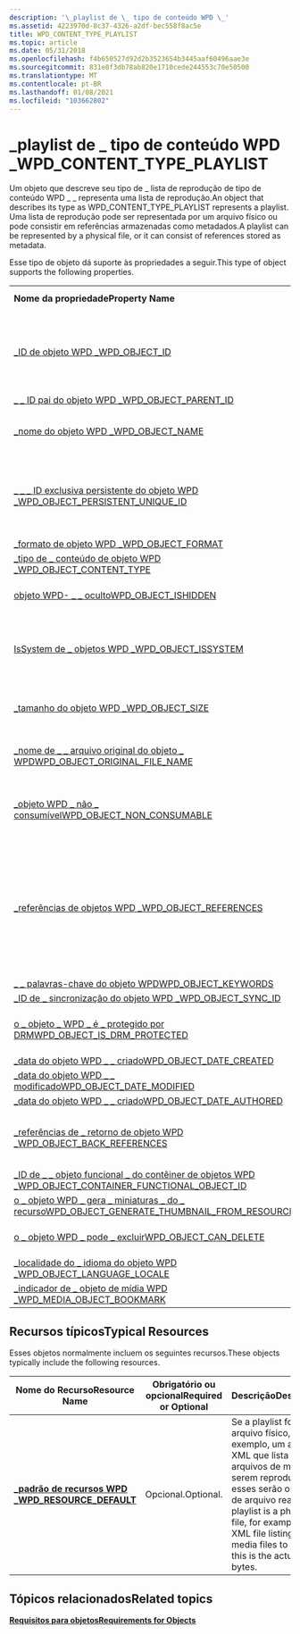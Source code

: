 ```yaml
---
description: '\_playlist de \_ tipo de conteúdo WPD \_'
ms.assetid: 4223970d-8c37-4326-a2df-bec558f8ac5e
title: WPD_CONTENT_TYPE_PLAYLIST
ms.topic: article
ms.date: 05/31/2018
ms.openlocfilehash: f4b650527d92d2b3523654b3445aaf60496aae3e
ms.sourcegitcommit: 831e8f3db78ab820e1710cede244553c70e50500
ms.translationtype: MT
ms.contentlocale: pt-BR
ms.lasthandoff: 01/08/2021
ms.locfileid: "103662802"
---
```

# <a name="wpd_content_type_playlist"></a><span data-ttu-id="66d25-103">\_playlist de \_ tipo de conteúdo WPD \_</span><span class="sxs-lookup"><span data-stu-id="66d25-103">WPD\_CONTENT\_TYPE\_PLAYLIST</span></span>

<span data-ttu-id="66d25-104">Um objeto que descreve seu tipo de \_ lista de reprodução de tipo de conteúdo WPD \_ \_ representa uma lista de reprodução.</span><span class="sxs-lookup"><span data-stu-id="66d25-104">An object that describes its type as WPD\_CONTENT\_TYPE\_PLAYLIST represents a playlist.</span></span> <span data-ttu-id="66d25-105">Uma lista de reprodução pode ser representada por um arquivo físico ou pode consistir em referências armazenadas como metadados.</span><span class="sxs-lookup"><span data-stu-id="66d25-105">A playlist can be represented by a physical file, or it can consist of references stored as metadata.</span></span>

<span data-ttu-id="66d25-106">Esse tipo de objeto dá suporte às propriedades a seguir.</span><span class="sxs-lookup"><span data-stu-id="66d25-106">This type of object supports the following properties.</span></span>



|                                                                                                                       |                                                                                                                                                |
|-----------------------------------------------------------------------------------------------------------------------|------------------------------------------------------------------------------------------------------------------------------------------------|
| <span data-ttu-id="66d25-107">**Nome da propriedade**</span><span class="sxs-lookup"><span data-stu-id="66d25-107">**Property Name**</span></span>                                                                                                     | <span data-ttu-id="66d25-108">**Obrigatório ou opcional**</span><span class="sxs-lookup"><span data-stu-id="66d25-108">**Required or Optional**</span></span>                                                                                                                       |
| [<span data-ttu-id="66d25-109">\_ID de objeto WPD \_</span><span class="sxs-lookup"><span data-stu-id="66d25-109">WPD\_OBJECT\_ID</span></span>](object-properties.md)                                                                | <span data-ttu-id="66d25-110">Obrigatório, somente leitura.</span><span class="sxs-lookup"><span data-stu-id="66d25-110">Required, read-only.</span></span> <span data-ttu-id="66d25-111">Um cliente não pode definir essa propriedade mesmo no momento da criação.</span><span class="sxs-lookup"><span data-stu-id="66d25-111">A client cannot set this property even at creation time.</span></span>                                                                  |
| [<span data-ttu-id="66d25-112">\_ \_ ID pai do objeto WPD \_</span><span class="sxs-lookup"><span data-stu-id="66d25-112">WPD\_OBJECT\_PARENT\_ID</span></span>](object-properties.md)                                                 | <span data-ttu-id="66d25-113">Obrigatórios.</span><span class="sxs-lookup"><span data-stu-id="66d25-113">Required.</span></span>                                                                                                                                      |
| [<span data-ttu-id="66d25-114">\_nome do objeto WPD \_</span><span class="sxs-lookup"><span data-stu-id="66d25-114">WPD\_OBJECT\_NAME</span></span>](object-properties.md)                                                            | <span data-ttu-id="66d25-115">Necessário se o objeto representar um arquivo.</span><span class="sxs-lookup"><span data-stu-id="66d25-115">Required if the object represents a file.</span></span>                                                                                                      |
| [<span data-ttu-id="66d25-116">\_ \_ \_ ID exclusiva persistente do objeto WPD \_</span><span class="sxs-lookup"><span data-stu-id="66d25-116">WPD\_OBJECT\_PERSISTENT\_UNIQUE\_ID</span></span>](object-properties.md)                          | <span data-ttu-id="66d25-117">Obrigatório, somente leitura.</span><span class="sxs-lookup"><span data-stu-id="66d25-117">Required, read-only.</span></span> <span data-ttu-id="66d25-118">Um cliente não pode definir essa propriedade, mesmo no momento da criação.</span><span class="sxs-lookup"><span data-stu-id="66d25-118">A client cannot set this property, even at creation time.</span></span>                                                                 |
| [<span data-ttu-id="66d25-119">\_formato de objeto WPD \_</span><span class="sxs-lookup"><span data-stu-id="66d25-119">WPD\_OBJECT\_FORMAT</span></span>](object-properties.md)                                                        | <span data-ttu-id="66d25-120">Obrigatórios.</span><span class="sxs-lookup"><span data-stu-id="66d25-120">Required.</span></span>                                                                                                                                      |
| [<span data-ttu-id="66d25-121">\_tipo de \_ conteúdo de objeto WPD \_</span><span class="sxs-lookup"><span data-stu-id="66d25-121">WPD\_OBJECT\_CONTENT\_TYPE</span></span>](object-properties.md)                                           | <span data-ttu-id="66d25-122">Obrigatórios.</span><span class="sxs-lookup"><span data-stu-id="66d25-122">Required.</span></span>                                                                                                                                      |
| [<span data-ttu-id="66d25-123">objeto WPD- \_ \_ oculto</span><span class="sxs-lookup"><span data-stu-id="66d25-123">WPD\_OBJECT\_ISHIDDEN</span></span>](object-properties.md)                                                    | <span data-ttu-id="66d25-124">Necessário se o objeto estiver oculto.</span><span class="sxs-lookup"><span data-stu-id="66d25-124">Required if the object is hidden.</span></span>                                                                                                              |
| [<span data-ttu-id="66d25-125">IsSystem de \_ objetos WPD \_</span><span class="sxs-lookup"><span data-stu-id="66d25-125">WPD\_OBJECT\_ISSYSTEM</span></span>](object-properties.md)                                                    | <span data-ttu-id="66d25-126">Obrigatório se o objeto for um objeto do sistema (representa um arquivo do sistema).</span><span class="sxs-lookup"><span data-stu-id="66d25-126">Required if the object is a system object (represents a system file).</span></span>                                                                          |
| [<span data-ttu-id="66d25-127">\_tamanho do objeto WPD \_</span><span class="sxs-lookup"><span data-stu-id="66d25-127">WPD\_OBJECT\_SIZE</span></span>](object-properties.md)                                                            | <span data-ttu-id="66d25-128">Necessário se o objeto tiver pelo menos um recurso.</span><span class="sxs-lookup"><span data-stu-id="66d25-128">Required if the object has at least one resource.</span></span>                                                                                              |
| [<span data-ttu-id="66d25-129">\_nome de \_ \_ arquivo original do objeto \_ WPD</span><span class="sxs-lookup"><span data-stu-id="66d25-129">WPD\_OBJECT\_ORIGINAL\_FILE\_NAME</span></span>](object-properties.md)                              | <span data-ttu-id="66d25-130">Necessário se o objeto representar um arquivo.</span><span class="sxs-lookup"><span data-stu-id="66d25-130">Required if the object represents a file.</span></span>                                                                                                      |
| [<span data-ttu-id="66d25-131">\_objeto WPD \_ não \_ consumível</span><span class="sxs-lookup"><span data-stu-id="66d25-131">WPD\_OBJECT\_NON\_CONSUMABLE</span></span>](object-properties.md)                                       | <span data-ttu-id="66d25-132">Recomendado se o objeto não for destinada ao consumo pelo dispositivo.</span><span class="sxs-lookup"><span data-stu-id="66d25-132">Recommended if the object is not meant for consumption by the device.</span></span>                                                                          |
| [<span data-ttu-id="66d25-133">\_referências de objetos WPD \_</span><span class="sxs-lookup"><span data-stu-id="66d25-133">WPD\_OBJECT\_REFERENCES</span></span>](object-properties.md)                                                | <span data-ttu-id="66d25-134">Obrigatório se o objeto tiver referências a outros objetos; ou seja, se as referências forem armazenadas como metadados em vez de dados físicos em um arquivo.</span><span class="sxs-lookup"><span data-stu-id="66d25-134">Required if the object has references to other objects; that is, if the references are stored as metadata rather than physical data in a file.</span></span> |
| [<span data-ttu-id="66d25-135">\_ \_ palavras-chave do objeto WPD</span><span class="sxs-lookup"><span data-stu-id="66d25-135">WPD\_OBJECT\_KEYWORDS</span></span>](object-properties.md)                                                    | <span data-ttu-id="66d25-136">Opcional.</span><span class="sxs-lookup"><span data-stu-id="66d25-136">Optional.</span></span>                                                                                                                                      |
| [<span data-ttu-id="66d25-137">\_ID de \_ sincronização do objeto WPD \_</span><span class="sxs-lookup"><span data-stu-id="66d25-137">WPD\_OBJECT\_SYNC\_ID</span></span>](object-properties.md)                                                     | <span data-ttu-id="66d25-138">Opcional.</span><span class="sxs-lookup"><span data-stu-id="66d25-138">Optional.</span></span>                                                                                                                                      |
| [<span data-ttu-id="66d25-139">o \_ objeto \_ WPD \_ é \_ protegido por DRM</span><span class="sxs-lookup"><span data-stu-id="66d25-139">WPD\_OBJECT\_IS\_DRM\_PROTECTED</span></span>](object-properties.md)                                  | <span data-ttu-id="66d25-140">Necessário se o objeto estiver protegido pela tecnologia DRM.</span><span class="sxs-lookup"><span data-stu-id="66d25-140">Required if the object is protected by DRM technology.</span></span>                                                                                         |
| [<span data-ttu-id="66d25-141">\_data do objeto WPD \_ \_ criado</span><span class="sxs-lookup"><span data-stu-id="66d25-141">WPD\_OBJECT\_DATE\_CREATED</span></span>](object-properties.md)                                           | <span data-ttu-id="66d25-142">Opcional.</span><span class="sxs-lookup"><span data-stu-id="66d25-142">Optional.</span></span>                                                                                                                                      |
| [<span data-ttu-id="66d25-143">\_data do objeto WPD \_ \_ modificado</span><span class="sxs-lookup"><span data-stu-id="66d25-143">WPD\_OBJECT\_DATE\_MODIFIED</span></span>](object-properties.md)                                         | <span data-ttu-id="66d25-144">Recomendável.</span><span class="sxs-lookup"><span data-stu-id="66d25-144">Recommended.</span></span>                                                                                                                                   |
| [<span data-ttu-id="66d25-145">\_data do objeto WPD \_ \_ criado</span><span class="sxs-lookup"><span data-stu-id="66d25-145">WPD\_OBJECT\_DATE\_AUTHORED</span></span>](object-properties.md)                                         | <span data-ttu-id="66d25-146">Opcional.</span><span class="sxs-lookup"><span data-stu-id="66d25-146">Optional.</span></span>                                                                                                                                      |
| [<span data-ttu-id="66d25-147">\_referências de \_ retorno de objeto WPD \_</span><span class="sxs-lookup"><span data-stu-id="66d25-147">WPD\_OBJECT\_BACK\_REFERENCES</span></span>](object-properties.md)                                                                | <span data-ttu-id="66d25-148">Recomendado se o objeto for referenciado por outro objeto.</span><span class="sxs-lookup"><span data-stu-id="66d25-148">Recommended if the object is referenced by another object.</span></span>                                                                                     |
| [<span data-ttu-id="66d25-149">\_ID de \_ \_ objeto funcional \_ do contêiner de objetos WPD \_</span><span class="sxs-lookup"><span data-stu-id="66d25-149">WPD\_OBJECT\_CONTAINER\_FUNCTIONAL\_OBJECT\_ID</span></span>](object-properties.md)     | <span data-ttu-id="66d25-150">Opcional.</span><span class="sxs-lookup"><span data-stu-id="66d25-150">Optional.</span></span>                                                                                                                                      |
| [<span data-ttu-id="66d25-151">o \_ objeto WPD \_ gera \_ miniaturas \_ do \_ recurso</span><span class="sxs-lookup"><span data-stu-id="66d25-151">WPD\_OBJECT\_GENERATE\_THUMBNAIL\_FROM\_RESOURCE</span></span>](object-properties.md) | <span data-ttu-id="66d25-152">Opcional.</span><span class="sxs-lookup"><span data-stu-id="66d25-152">Optional.</span></span>                                                                                                                                      |
| [<span data-ttu-id="66d25-153">o \_ objeto WPD \_ pode \_ excluir</span><span class="sxs-lookup"><span data-stu-id="66d25-153">WPD\_OBJECT\_CAN\_DELETE</span></span>](object-properties.md)                                                                     | <span data-ttu-id="66d25-154">Obrigatório se o objeto não puder ser excluído.</span><span class="sxs-lookup"><span data-stu-id="66d25-154">Required if the object cannot be deleted.</span></span>                                                                                                      |
| [<span data-ttu-id="66d25-155">\_localidade do \_ idioma do objeto WPD \_</span><span class="sxs-lookup"><span data-stu-id="66d25-155">WPD\_OBJECT\_LANGUAGE\_LOCALE</span></span>](object-properties.md)                                                                | <span data-ttu-id="66d25-156">Opcional.</span><span class="sxs-lookup"><span data-stu-id="66d25-156">Optional.</span></span>                                                                                                                                      |
| [<span data-ttu-id="66d25-157">\_indicador de \_ objeto de mídia WPD \_</span><span class="sxs-lookup"><span data-stu-id="66d25-157">WPD\_MEDIA\_OBJECT\_BOOKMARK</span></span>](object-properties.md)                                                                 | <span data-ttu-id="66d25-158">Recomendável.</span><span class="sxs-lookup"><span data-stu-id="66d25-158">Recommended.</span></span>                                                                                                                                   |



 

## <a name="typical-resources"></a><span data-ttu-id="66d25-159">Recursos típicos</span><span class="sxs-lookup"><span data-stu-id="66d25-159">Typical Resources</span></span>

<span data-ttu-id="66d25-160">Esses objetos normalmente incluem os seguintes recursos.</span><span class="sxs-lookup"><span data-stu-id="66d25-160">These objects typically include the following resources.</span></span>



| <span data-ttu-id="66d25-161">Nome do Recurso</span><span class="sxs-lookup"><span data-stu-id="66d25-161">Resource Name</span></span>                                          | <span data-ttu-id="66d25-162">Obrigatório ou opcional</span><span class="sxs-lookup"><span data-stu-id="66d25-162">Required or Optional</span></span> | <span data-ttu-id="66d25-163">Descrição</span><span class="sxs-lookup"><span data-stu-id="66d25-163">Description</span></span>                                                                                                                  |
|--------------------------------------------------------|----------------------|------------------------------------------------------------------------------------------------------------------------------|
| [<span data-ttu-id="66d25-164">**\_padrão de recursos WPD \_**</span><span class="sxs-lookup"><span data-stu-id="66d25-164">**WPD\_RESOURCE\_DEFAULT**</span></span>](wpd-resource-default.md) | <span data-ttu-id="66d25-165">Opcional.</span><span class="sxs-lookup"><span data-stu-id="66d25-165">Optional.</span></span>            | <span data-ttu-id="66d25-166">Se a playlist for um arquivo físico, por exemplo, um arquivo XML que lista os arquivos de mídia a serem reproduzidos, esses serão os bytes de arquivo reais.</span><span class="sxs-lookup"><span data-stu-id="66d25-166">If the playlist is a physical file, for example, an XML file listing the media files to play, this is the actual file bytes.</span></span> |



 

## <a name="related-topics"></a><span data-ttu-id="66d25-167">Tópicos relacionados</span><span class="sxs-lookup"><span data-stu-id="66d25-167">Related topics</span></span>

<dl> <dt>

[<span data-ttu-id="66d25-168">**Requisitos para objetos**</span><span class="sxs-lookup"><span data-stu-id="66d25-168">**Requirements for Objects**</span></span>](requirements-for-objects.md)
</dt> </dl>

 

 



